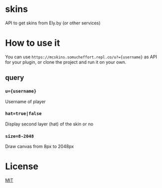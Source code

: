 # skins
API to get skins from Ely.by (or other services)

# How to use it
You can use `https://mcskins.somucheffort.repl.co/u?={username}` as API for your plugin, or clone the project and run it on your own.

## query
### `u={username}`
Username of player

### `hat=true|false`
Display second layer (hat) of the skin or no

### `size=8-2048`
Draw canvas from 8px to 2048px

# License
[MIT](https://github.com/ChelCraft/skins/blob/master/LICENSE)
